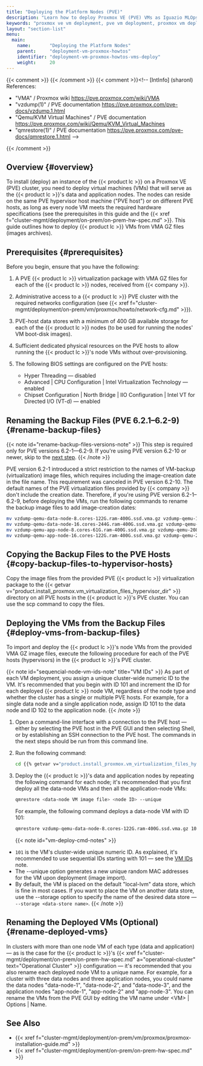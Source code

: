 ```yaml
---
title: "Deploying the Platform Nodes (PVE)"
description: "Learn how to deploy Proxmox VE (PVE) VMs as Iguazio MLOps Platform nodes from GZ VM images."
keywords: "proxmox ve vm deployment, pve vm deployment, proxmox vm deployment, vm deployment, virtualization package, virtualization files, vm backups, vm images, vm templates, vma backups, vam, gz files, gzip"
layout: "section-list"
menu:
  main:
    name:       "Deploying the Platform Nodes"
    parent:     "deployment-vm-proxmox-howtos"
    identifier: "deployment-vm-proxmox-howtos-vms-deploy"
    weight:     20
---
```

{{< comment >}}<!-- [ci-no-shcd-in-front-matter] -->
{{< /comment >}}
{{< comment >}}<!-- [IntInfo] (sharonl) References:
  - "VMA" / Proxmox wiki
    https://pve.proxmox.com/wiki/VMA
  - "vzdump(1)" / PVE documentation
    https://pve.proxmox.com/pve-docs/vzdump.1.html
  - "Qemu/KVM Virtual Machines" / PVE documentation
    https://pve.proxmox.com/wiki/Qemu/KVM_Virtual_Machines
  - "qmrestore(1)" / PVE documentation
    https://pve.proxmox.com/pve-docs/qmrestore.1.html
-->
<!-- [c-vm-virtualization-pkg] [IntInfo] (sharonl) (10.12.20)
  See info in the include-install-vm-installation-guide.md shortcode regarding
  the "virtualization package"/"virtualization" files/images terminology. -->
{{< /comment >}}

<!-- //////////////////////////////////////// -->
## Overview {#overview}

To install (deploy) an instance of the {{< product lc >}} on a Proxmox VE (PVE) cluster, you need to deploy virtual machines (VMs) that will serve as the {{< product lc >}}'s data and application nodes.
The nodes can reside on the same PVE hypervisor host machine ("PVE host") or on different PVE hosts, as long as every node VM meets the required hardware specifications (see the prerequisites in this guide and the {{< xref f="cluster-mgmt/deployment/on-prem/on-prem-hw-spec.md" >}}.
This guide outlines how to deploy {{< product lc >}} VMs from VMA GZ files (images archives).

<!-- //////////////////////////////////////// -->
## Prerequisites {#prerequisites}

Before you begin, ensure that you have the following:

1.  <a id="prereq-node-ovf-files"></a>A PVE {{< product lc >}} virtualization package with VMA GZ files for each of the {{< product lc >}} nodes, received from {{< company >}}.
2.  <a id="prereq-admin-access-n-prev-instal-steps"></a>Administrative access to a {{< product lc >}} PVE cluster with the required networks configuration (see {{< xref f="cluster-mgmt/deployment/on-prem/vm/proxmox/howto/network-cfg.md" >}}).
3.  <a id="prereq-hypervisor-data-store-for-vm-boot-disks"></a>PVE-host data stores with a minimum of 400 GB available storage for each of the {{< product lc >}} nodes (to be used for running the nodes' VM boot-disk images).
4.  <a id="prereq-hypervisor-resources"></a>Sufficient dedicated physical resources on the PVE hosts to allow running the {{< product lc >}}'s node VMs without over-provisioning.
5.  <a id="prereq-hypervisor-host-bios-settings"></a>The following BIOS settings are configured on the PVE hosts:

    - <gui-label>Hyper Threading</gui-label> &mdash; disabled
    - <gui-label>Advanced | CPU Configuration | Intel Virtualization Technology</gui-label> &mdash; enabled
    - <gui-label>Chipset Configuration | North Bridge | IIO Configuration | Intel VT for Directed I/O (VT-d)</gui-label> &mdash; enabled

<!-- //////////////////////////////////////// -->
## Renaming the Backup Files (PVE 6.2.1&ndash;6.2-9) {#rename-backup-files}

{{< note id="rename-backup-files-versions-note" >}}
This step is required only for PVE versions 6.2-1&mdash;6.2-9.
If you're using PVE version 6.2-10 or newer, skip to the [next step](#copy-backup-files-to-hypervisor-hosts).
{{< /note >}}

PVE version 6.2-1 introduced a strict restriction to the names of VM-backup (virtualization) image files, which requires including the image-creation date in the file name.
This requirement was canceled in PVE version 6.2-10.
The default names of the PVE virtualization files provided by {{< company >}} don't include the creation date.
Therefore, if you're using PVE version 6.2-1&ndash;6.2-9, before deploying the VMs, run the following commands to rename the backup image files to add image-creation dates:

```sh
mv vzdump-qemu-data-node-8.cores-122G.ram-400G.ssd.vma.gz vzdump-qemu-108-2020_05_20-10_00_00.vma.gz
mv vzdump-qemu-data-node-16.cores-244G.ram-400G.ssd.vma.gz vzdump-qemu-116-2020_05_20-10_00_00.vma.gz
mv vzdump-qemu-app-node-8.cores-61G.ram-400G.ssd.vma.gz vzdump-qemu-208-2020_05_20-10_00_00.vma.gz
mv vzdump-qemu-app-node-16.cores-122G.ram-400G.ssd.vma.gz vzdump-qemu-216-2020_05_20-10_00_00.vma.gz
```

<!-- //////////////////////////////////////// -->
## Copying the Backup Files to the PVE Hosts {#copy-backup-files-to-hypervisor-hosts}

Copy the image files from the provided PVE {{< product lc >}} virtualization package to the <path>{{< getvar v="product.install_proxmox.vm_virtualization_files_hypervisor_dir" >}}</path> directory on all PVE hosts in the {{< product lc >}}'s PVE cluster.
You can use the <cmd>scp</cmd> command to copy the files.

<!-- ---------------------------------------- -->
## Deploying the VMs from the Backup Files {#deploy-vms-from-backup-files}

To import and deploy the {{< product lc >}}'s node VMs from the provided VMA GZ image files, execute the following procedure for each of the PVE hosts (hypervisors) in the {{< product lc >}}'s PVE cluster.

{{< note id="sequencial-node-vm-ids-note" title="VM IDs" >}}
As part of each VM deployment, you assign a unique cluster-wide numeric ID to the VM.
It's recommended that you begin with ID 101 and increment the ID for each deployed {{< product lc >}} node VM, regardless of the node type and whether the cluster has a single or multiple PVE hosts.
For example, for a single data node and a single application node, assign ID 101 to the data node and ID 102 to the application node.
{{< /note >}}

1.  Open a command-line interface with a connection to the PVE host &mdash; either by selecting the PVE host in the PVE GUI and then selecting <gui-label>Shell</gui-label>, or by establishing an SSH connection to the PVE host.
    The commands in the next steps should be run from this command line.

2.  Run the following command:

    ```sh
    cd {{% getvar v="product.install_proxmox.vm_virtualization_files_hypervisor_dir" %}}
    ```

3. Deploy the {{< product lc >}}'s data and application nodes by repeating the following command for each node; it's recommended that you first deploy all the data-node VMs and then all the application-node VMs:
    ```sh
    qmrestore <data-node VM image file> <node ID> --unique
    ```

    For example, the following command deploys a data-node VM with ID 101:
    ```sh
    qmrestore vzdump-qemu-data-node-8.cores-122G.ram-400G.ssd.vma.gz 101 --unique
    ```

    {{< note id="vm-deploy-cmd-notes" >}}
- `101` is the VM's cluster-wide unique numeric ID.
    As explained, it's recommended to use sequential IDs starting with 101 &mdash; see the [VM IDs](#sequencial-node-vm-ids-note) note.
- The <opt>--unique</opt> option generates a new unique random MAC addresses for the VM upon deployment (image import).
- By default, the VM is placed on the default "local-lvm" data store, which is fine in most cases.
    If you want to place the VM on another data store, use the <opt>--storage</opt> option to specify the name of the desired data store &mdash; `--storage <data-store name>`.
    {{< /note >}}

<!-- //////////////////////////////////////// -->
## Renaming the Deployed VMs (Optional) {#rename-deployed-vms}

In clusters with more than one node VM of each type (data and application) &mdash; as is the case for the {{< product lc >}}'s {{< xref f="cluster-mgmt/deployment/on-prem/on-prem-hw-spec.md" a="operational-cluster" text="Operational Cluster" >}} configuration &mdash; it's recommended that you also rename each deployed node VM to a unique name.
For example, for a cluster with three data nodes and three application nodes, you could name the data nodes "data-node-1", "data-node-2", and "data-node-3", and the application nodes "app-node-1", "app-node-2" and "app-node-3".
You can rename the VMs from the PVE GUI by editing the VM name under <gui-label>&lt;VM&gt; | Options | Name</gui-label>.

<!-- //////////////////////////////////////// -->
## See Also

- {{< xref f="cluster-mgmt/deployment/on-prem/vm/proxmox/proxmox-installation-guide.md" >}}
- {{< xref f="cluster-mgmt/deployment/on-prem/on-prem-hw-spec.md" >}}

